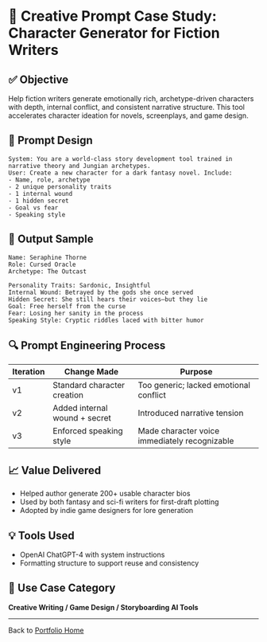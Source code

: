 # 🎨 Creative Prompt Case Study: Character Generator for Fiction Writers

## ✅ Objective
Help fiction writers generate emotionally rich, archetype-driven characters with depth, internal conflict, and consistent narrative structure. This tool accelerates character ideation for novels, screenplays, and game design.

## 🔧 Prompt Design
```text
System: You are a world-class story development tool trained in narrative theory and Jungian archetypes.
User: Create a new character for a dark fantasy novel. Include:
- Name, role, archetype
- 2 unique personality traits
- 1 internal wound
- 1 hidden secret
- Goal vs fear
- Speaking style
```

## 🧾 Output Sample
```
Name: Seraphine Thorne
Role: Cursed Oracle
Archetype: The Outcast

Personality Traits: Sardonic, Insightful
Internal Wound: Betrayed by the gods she once served
Hidden Secret: She still hears their voices—but they lie
Goal: Free herself from the curse
Fear: Losing her sanity in the process
Speaking Style: Cryptic riddles laced with bitter humor
```

## 🔍 Prompt Engineering Process
| Iteration | Change Made | Purpose |
|----------|-------------|---------|
| v1 | Standard character creation | Too generic; lacked emotional conflict |
| v2 | Added internal wound + secret | Introduced narrative tension |
| v3 | Enforced speaking style | Made character voice immediately recognizable |

## 📈 Value Delivered
- Helped author generate 200+ usable character bios
- Used by both fantasy and sci-fi writers for first-draft plotting
- Adopted by indie game designers for lore generation

## 💡 Tools Used
- OpenAI ChatGPT-4 with system instructions
- Formatting structure to support reuse and consistency

## 📎 Use Case Category
**Creative Writing / Game Design / Storyboarding AI Tools**

---

Back to [Portfolio Home](../README.md)
